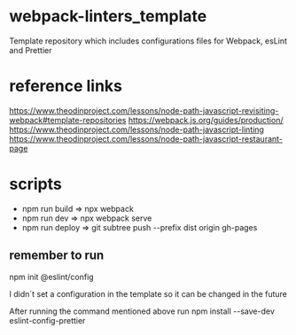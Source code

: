 # webpack-linters_template

Template repository which includes configurations files for Webpack, esLint and Prettier

# reference links

https://www.theodinproject.com/lessons/node-path-javascript-revisiting-webpack#template-repositories
https://webpack.js.org/guides/production/
https://www.theodinproject.com/lessons/node-path-javascript-linting
https://www.theodinproject.com/lessons/node-path-javascript-restaurant-page

# scripts

- npm run build => npx webpack
- npm run dev => npx webpack serve
- npm run deploy => git subtree push --prefix dist origin gh-pages

## remember to run

npm init @eslint/config

I didn´t set a configuration in the template so it can be changed in the future

After running the command mentioned above run
npm install --save-dev eslint-config-prettier
